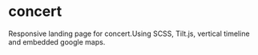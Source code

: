 # concert
Responsive landing page for concert.Using SCSS, Tilt.js, vertical timeline and embedded google maps.
